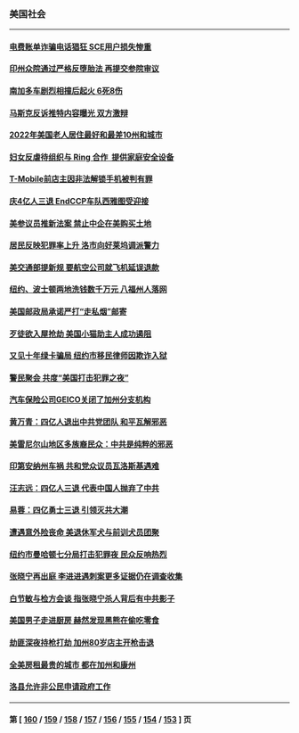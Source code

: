 ### 美国社会
---
#### [电费账单诈骗电话猖狂 SCE用户损失惨重](../../pages/ncid1078160/n13796774.md) 
#### [印州众院通过严格反堕胎法 再提交参院审议](../../pages/ncid1078160/n13796610.md) 
#### [南加多车剧烈相撞后起火 6死8伤](../../pages/ncid1078160/n13796700.md) 
#### [马斯克反诉推特内容曝光 双方激辩](../../pages/ncid1078160/n13796498.md) 
#### [2022年美国老人居住最好和最差10州和城市](../../pages/ncid1078160/n13796622.md) 
#### [妇女反虐待组织与 Ring 合作  提供家庭安全设备](../../pages/ncid1078160/n13796536.md) 
#### [T-Mobile前店主因非法解锁手机被判有罪](../../pages/ncid1078160/n13795949.md) 
#### [庆4亿人三退 EndCCP车队西雅图受迎接](../../pages/ncid1078160/n13795858.md) 
#### [美参议员推新法案 禁止中企在美购买土地](../../pages/ncid1078160/n13795626.md) 
#### [居民反映犯罪率上升 洛市向好莱坞调派警力](../../pages/ncid1078160/n13795793.md) 
#### [美交通部提新规 要航空公司就飞机延误退款](../../pages/ncid1078160/n13795129.md) 
#### [纽约、波士顿两地洗钱数千万元 八福州人落网](../../pages/ncid1078160/n13795171.md) 
#### [美国邮政局承诺严打“走私烟”邮寄](../../pages/ncid1078160/n13795179.md) 
#### [歹徒欲入屋抢劫 美国小猫助主人成功遏阻](../../pages/ncid1078160/n13795148.md) 
#### [又见十年绿卡骗局 纽约市移民律师因欺诈入狱](../../pages/ncid1078160/n13795134.md) 
#### [警民聚会 共度“美国打击犯罪之夜”](../../pages/ncid1078160/n13795067.md) 
#### [汽车保险公司GEICO关闭了加州分支机构](../../pages/ncid1078160/n13795050.md) 
#### [黄万青：四亿人退出中共党团队 和平瓦解邪恶](../../pages/ncid1078160/n13795021.md) 
#### [美雷尼尔山地区多族裔民众：中共是纯粹的邪恶](../../pages/ncid1078160/n13794918.md) 
#### [印第安纳州车祸 共和党众议员瓦洛斯基遇难](../../pages/ncid1078160/n13794907.md) 
#### [汪志远：四亿人三退 代表中国人抛弃了中共](../../pages/ncid1078160/n13794912.md) 
#### [易蓉：四亿勇士三退 引领灭共大潮](../../pages/ncid1078160/n13794758.md) 
#### [遭遇意外险丧命 美退休军犬与前训犬员团聚](../../pages/ncid1078160/n13794615.md) 
#### [纽约市曼哈顿七分局打击犯罪夜 民众反响热烈](../../pages/ncid1078160/n13794390.md) 
#### [张晓宁再出庭 李进进遇刺案更多证据仍在调查收集](../../pages/ncid1078160/n13794450.md) 
#### [白节敏与检方会谈 指张晓宁杀人背后有中共影子](../../pages/ncid1078160/n13794447.md) 
#### [美国男子走进厨房 赫然发现黑熊在偷吃零食](../../pages/ncid1078160/n13794081.md) 
#### [劫匪深夜持枪打劫 加州80岁店主开枪击退](../../pages/ncid1078160/n13794205.md) 
#### [全美房租最贵的城市 都在加州和康州](../../pages/ncid1078160/n13794200.md) 
#### [洛县允许非公民申请政府工作](../../pages/ncid1078160/n13794171.md) 

---
#### 第 [ [160](./160.md) / [159](./159.md) / [158](./158.md) / [157](./157.md) / [156](./156.md) / [155](./155.md) / [154](./154.md) / [153](./153.md) ] 页
